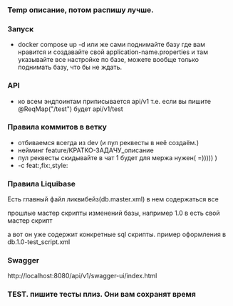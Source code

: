 ### Temp описание, потом распишу лучше.

### Запуск
- docker compose up -d или же сами поднимайте базу где вам нравится и создавайте свой application-name.properties и там
указывайте все настройке по базе, можете вообще только поднимать базу, что бы не ждать.

### API
- ко всем эндпоинтам приписывается api/v1
т.е. если вы пишите @ReqMap("/test") будет api/v1/test

### Правила коммитов в ветку
- отбиваемся всегда из dev (и пул реквесты в неё создаём.)
- нейминг feature/КРАТКО-ЗАДАЧУ_описание
- пул реквесты скидывайте в чат 1 будет для мержа нужен( =))))) )
-  -c feat:,fix:,style:
### Правила Liquibase
Есть главный файл ликвибейз(db.master.xml) в нем содержаться все 

прошлые мастер скрипты изменений базы, например 1.0 в есть свой мастер скрипт

а вот он уже содержит конкретные sql скрипты. пример оформления в db.1.0-test_script.xml

### Swagger
http://localhost:8080/api/v1/swagger-ui/index.html

### TEST. пишите тесты плиз. Они вам сохранят время
